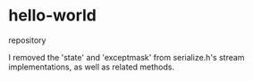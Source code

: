 # hello-world
repository


I removed the 'state' and 'exceptmask' from serialize.h's stream
   implementations, as well as related methods.
